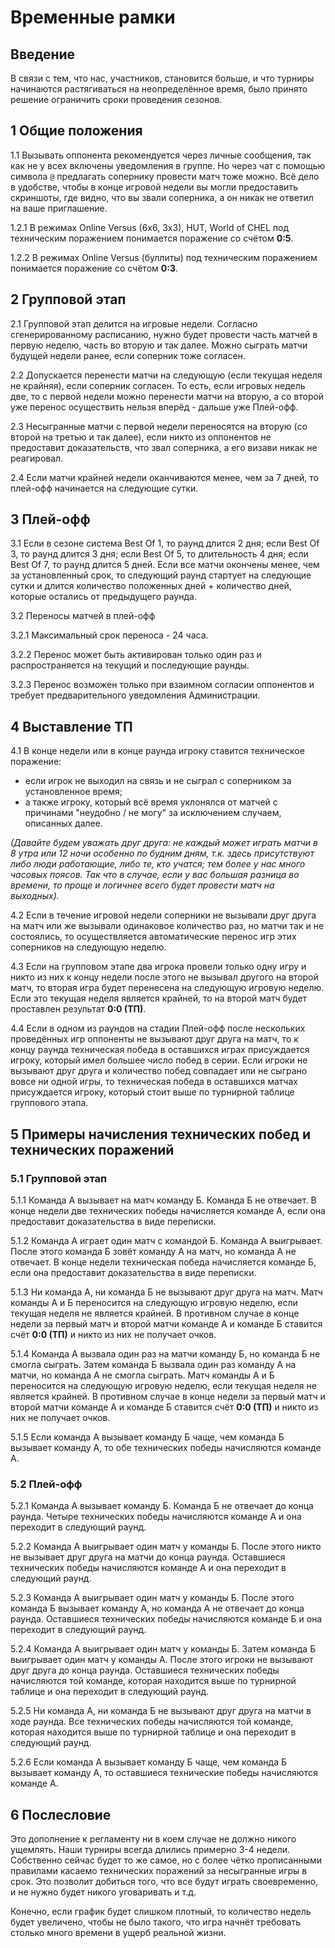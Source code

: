 # Временные рамки

## Введение

В связи с тем, что нас, участников, становится больше, и что турниры начинаются растягиваться на неопределённое время, было принято решение ограничить сроки проведения сезонов.

## 1 Общие положения

1.1 Вызывать оппонента рекомендуется через личные сообщения, так как не у всех включены уведомления в группе. Но через чат с помощью символа `@` предлагать сопернику провести матч тоже можно. Всё дело в удобстве, чтобы в конце игровой недели вы могли предоставить скриншоты, где видно, что вы звали соперника, а он никак не ответил на ваше приглашение.

1.2.1 В режимах Online Versus (6x6, 3x3), HUT, World of CHEL под техническим поражением понимается поражение со счётом **0:5**.

1.2.2 В режимах Online Versus (буллиты) под техническим поражением понимается поражение со счётом **0:3**.

## 2 Групповой этап

2.1 Групповой этап делится на игровые недели. Согласно сгенерированному расписанию, нужно будет провести часть матчей в первую неделю, часть во вторую и так далее. Можно сыграть матчи будущей недели ранее, если соперник тоже согласен.

2.2 Допускается перенести матчи на следующую (если текущая неделя не крайняя), если соперник согласен. То есть, если игровых недель две, то с первой недели можно перенести матчи на вторую, а со второй уже перенос осуществить нельзя вперёд - дальше уже Плей-офф.

2.3 Несыгранные матчи с первой недели переносятся на вторую (со второй на третью и так далее), если никто из оппонентов не предоставит доказательств, что звал соперника, а его визави никак не реагировал.

2.4 Если матчи крайней недели оканчиваются менее, чем за 7 дней, то плей-офф начинается на следующие сутки.

## 3 Плей-офф

3.1 Если в сезоне система Best Of 1, то раунд длится 2 дня; если Best Of 3, то раунд длится 3 дня; если Best Of 5, то длительность 4 дня; если Best Of 7, то раунд длится 5 дней. Если все матчи окончены менее, чем за установленный срок, то следующий раунд стартует на следующие сутки и длится количество положенных дней + количество дней, которые остались от предыдущего раунда.

3.2 Переносы матчей в плей-офф

3.2.1 Максимальный срок переноса - 24 часа.

3.2.2 Перенос может быть активирован только один раз и распространяется на текущий и последующие раунды.

3.2.3 Перенос возможен только при взаимном согласии оппонентов и требует предварительного уведомления Администрации.

## 4 Выставление ТП

4.1 В конце недели или в конце раунда игроку ставится техническое поражение:

-   если игрок не выходил на связь и не сыграл с соперником за установленное время;
-   а также игроку, который всё время уклонялся от матчей с причинами "неудобно / не могу" за исключением случаем, описанных далее.

_(Давайте будем уважать друг друга: не каждый может играть матчи в 8 утра или 12 ночи особенно по будним дням, т.к. здесь присутствуют либо люди работающие, либо те, кто учатся; тем более у нас много часовых поясов. Так что в случае, если у вас большая разница во времени, то проще и логичнее всего будет провести матч на выходных)._

4.2 Если в течение игровой недели соперники не вызывали друг друга на матч или же вызывали одинаковое количество раз, но матчи так и не состоялись, то осуществляется автоматические перенос игр этих соперников на следующую неделю.

4.3 Если на групповом этапе два игрока провели только одну игру и никто из них к концу недели после этого не вызывал другого на второй матч, то вторая игра будет перенесена на следующую игровую неделю. Если это текущая неделя является крайней, то на второй матч будет проставлен результат **0:0 (ТП)**.

4.4 Если в одном из раундов на стадии Плей-офф после нескольких проведённых игр оппоненты не вызывают друг друга на матч, то к концу раунда техническая победа в оставшихся играх присуждается игроку, который имел большее число побед в серии. Если игроки не вызывают друг друга и количество побед совпадает или не сыграно вовсе ни одной игры, то техническая победа в оставшихся матчах присуждается игроку, который стоит выше по турнирной таблице группового этапа.

## 5 Примеры начисления технических побед и технических поражений

### 5.1 Групповой этап

5.1.1 Команда А вызывает на матч команду Б. Команда Б не отвечает. В конце недели две технических победы начисляется команде А, если она предоставит доказательства в виде переписки.

5.1.2 Команда А играет один матч с командой Б. Команда А выигрывает. После этого команда Б зовёт команду А на матч, но команда А не отвечает. В конце недели техническая победа начисляется команде Б, если она предоставит доказательства в виде переписки.

5.1.3 Ни команда А, ни команда Б не вызывают друг друга на матч. Матч команды А и Б переносится на следующую игровую неделю, если текущая неделя не является крайней. В противном случае в конце недели за первый матч и второй матчи команде А и команде Б ставится счёт **0:0 (ТП)** и никто из них не получает очков.

5.1.4 Команда А вызвала один раз на матчи команду Б, но команда Б не смогла сыграть. Затем команда Б вызвала один раз команду А на матчи, но команда А не смогла сыграть. Матч команды А и Б переносится на следующую игровую неделю, если текущая неделя не является крайней. В противном случае в конце недели за первый матч и второй матчи команде А и команде Б ставится счёт **0:0 (ТП)** и никто из них не получает очков.

5.1.5 Если команда А вызывает команду Б чаще, чем команда Б вызывает команду А, то обе технических победы начисляются команде А.

### 5.2 Плей-офф

5.2.1 Команда А вызывает команду Б. Команда Б не отвечает до конца раунда. Четыре технических победы начисляются команде А и она переходит в следующий раунд.

5.2.2 Команда А выигрывает один матч у команды Б. После этого никто не вызывает друг друга на матчи до конца раунда. Оставшиеся технических победы начисляются команде А и она переходит в следующий раунд.

5.2.3 Команда А выигрывает один матч у команды Б. После этого команда Б вызывает команду А, но команда А не отвечает до конца раунда. Оставшиеся технических победы начисляются команде Б и она переходит в следующий раунд.

5.2.4 Команда А выигрывает один матч у команды Б. Затем команда Б выигрывает один матч у команды А. После этого игроки не вызывают друг друга до конца раунда. Оставшиеся технических победы начисляются той команде, которая находится выше по турнирной таблице и она переходит в следующий раунд.

5.2.5 Ни команда А, ни команда Б не вызывают друг друга на матчи в ходе раунда. Все технических победы начисляются той команде, которая находится выше по турнирной таблице и она переходит в следующий раунд.

5.2.6 Если команда А вызывает команду Б чаще, чем команда Б вызывает команду А, то оставшиеся технические победы начисляются команде А.

## 6 Послесловие

Это дополнение к регламенту ни в коем случае не должно никого ущемлять. Наши турниры всегда длились примерно 3-4 недели. Собственно сейчас будет то же самое, но с более чётко прописанными правилами касаемо технических поражений за несыгранные игры в срок. Это позволит добиться того, что все будут играть своевременно, и не нужно будет никого уговаривать и т.д.

Конечно, если график будет слишком плотный, то количество недель будет увеличено, чтобы не было такого, что игра начнёт требовать столько много времени в ущерб реальной жизни.
